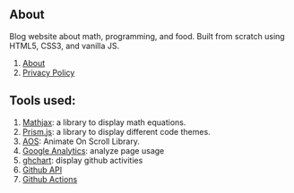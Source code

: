 ## About

Blog website about math, programming, and food. Built from scratch using HTML5, CSS3, and vanilla JS.
1.  [About](https://neumanncondition.com/about/)
2.  [Privacy Policy](https://neumanncondition.com/privacy-policy/)

## Tools used:

1. [Mathjax](https://www.mathjax.org/): a library to display math equations.
2. [Prism.js](https://prismjs.com/): a library to display different code themes.
3. [AOS](https://github.com/michalsnik/aos): Animate On Scroll Library.
4. [Google Analytics](https://marketingplatform.google.com/about/analytics/): analyze page usage
5. [ghchart](https://github.com/2016rshah/githubchart-api): display github activities
6. [Github API](https://docs.github.com/en/authentication/keeping-your-account-and-data-secure/managing-your-personal-access-tokens)
7. [Github Actions](https://github.com/features/actions)